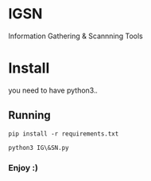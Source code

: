 # IGSN
Information Gathering &amp; Scannning Tools

# Install
you need to have python3.*.*

## Running
    pip install -r requirements.txt

    python3 IG\&SN.py



### Enjoy :)
